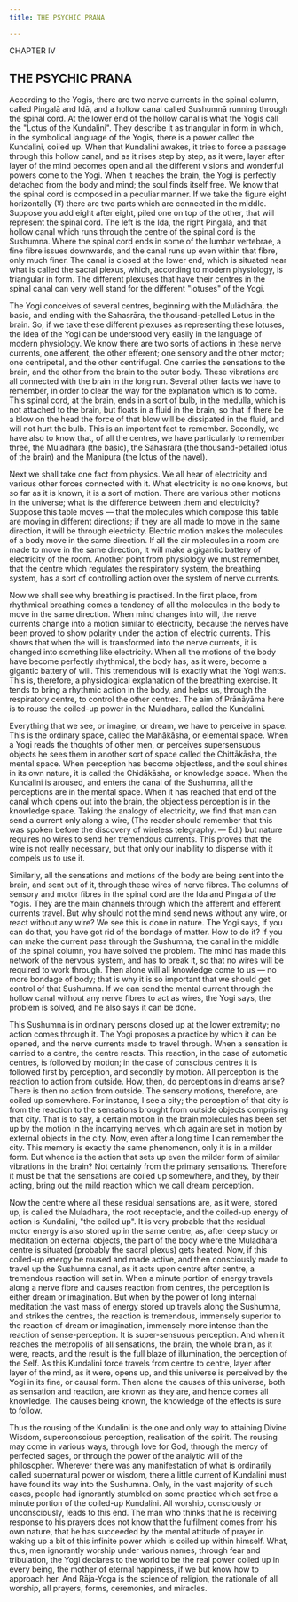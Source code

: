 ```yaml
---
title: THE PSYCHIC PRANA

---
```





  

CHAPTER IV

## THE PSYCHIC PRANA

According to the Yogis, there are two nerve currents in the spinal
column, called Pingalā and Idā, and a hollow canal called Sushumnā
running through the spinal cord. At the lower end of the hollow canal is
what the Yogis call the "Lotus of the Kundalini". They describe it as
triangular in form in which, in the symbolical language of the Yogis,
there is a power called the Kundalini, coiled up. When that Kundalini
awakes, it tries to force a passage through this hollow canal, and as it
rises step by step, as it were, layer after layer of the mind becomes
open and all the different visions and wonderful powers come to the
Yogi. When it reaches the brain, the Yogi is perfectly detached from the
body and mind; the soul finds itself free. We know that the spinal cord
is composed in a peculiar manner. If we take the figure eight
horizontally (¥) there are two parts which are connected in the middle.
Suppose you add eight after eight, piled one on top of the other, that
will represent the spinal cord. The left is the Ida, the right Pingala,
and that hollow canal which runs through the centre of the spinal cord
is the Sushumna. Where the spinal cord ends in some of the lumbar
vertebrae, a fine fibre issues downwards, and the canal runs up even
within that fibre, only much finer. The canal is closed at the lower
end, which is situated near what is called the sacral plexus, which,
according to modern physiology, is triangular in form. The different
plexuses that have their centres in the spinal canal can very well stand
for the different "lotuses" of the Yogi.

The Yogi conceives of several centres, beginning with the Mulādhāra, the
basic, and ending with the Sahasrāra, the thousand-petalled Lotus in the
brain. So, if we take these different plexuses as representing these
lotuses, the idea of the Yogi can be understood very easily in the
language of modern physiology. We know there are two sorts of actions in
these nerve currents, one afferent, the other efferent; one sensory and
the other motor; one centripetal, and the other centrifugal. One carries
the sensations to the brain, and the other from the brain to the outer
body. These vibrations are all connected with the brain in the long run.
Several other facts we have to remember, in order to clear the way for
the explanation which is to come. This spinal cord, at the brain, ends
in a sort of bulb, in the medulla, which is not attached to the brain,
but floats in a fluid in the brain, so that if there be a blow on the
head the force of that blow will be dissipated in the fluid, and will
not hurt the bulb. This is an important fact to remember. Secondly, we
have also to know that, of all the centres, we have particularly to
remember three, the Muladhara (the basic), the Sahasrara (the
thousand-petalled lotus of the brain) and the Manipura (the lotus of the
navel).

Next we shall take one fact from physics. We all hear of electricity and
various other forces connected with it. What electricity is no one
knows, but so far as it is known, it is a sort of motion. There are
various other motions in the universe; what is the difference between
them and electricity? Suppose this table moves — that the molecules
which compose this table are moving in different directions; if they are
all made to move in the same direction, it will be through electricity.
Electric motion makes the molecules of a body move in the same
direction. If all the air molecules in a room are made to move in the
same direction, it will make a gigantic battery of electricity of the
room. Another point from physiology we must remember, that the centre
which regulates the respiratory system, the breathing system, has a sort
of controlling action over the system of nerve currents.

Now we shall see why breathing is practised. In the first place, from
rhythmical breathing comes a tendency of all the molecules in the body
to move in the same direction. When mind changes into will, the nerve
currents change into a motion similar to electricity, because the nerves
have been proved to show polarity under the action of electric currents.
This shows that when the will is transformed into the nerve currents, it
is changed into something like electricity. When all the motions of the
body have become perfectly rhythmical, the body has, as it were, become
a gigantic battery of will. This tremendous will is exactly what the
Yogi wants. This is, therefore, a physiological explanation of the
breathing exercise. It tends to bring a rhythmic action in the body, and
helps us, through the respiratory centre, to control the other centres.
The aim of Prānāyāma here is to rouse the coiled-up power in the
Muladhara, called the Kundalini.

Everything that we see, or imagine, or dream, we have to perceive in
space. This is the ordinary space, called the Mahākāsha, or elemental
space. When a Yogi reads the thoughts of other men, or perceives
supersensuous objects he sees them in another sort of space called the
Chittākāsha, the mental space. When perception has become objectless,
and the soul shines in its own nature, it is called the Chidākāsha, or
knowledge space. When the Kundalini is aroused, and enters the canal of
the Sushumna, all the perceptions are in the mental space. When it has
reached that end of the canal which opens out into the brain, the
objectless perception is in the knowledge space. Taking the analogy of
electricity, we find that man can send a current only along a wire, (The
reader should remember that this was spoken before the discovery of
wireless telegraphy. — Ed.) but nature requires no wires to send her
tremendous currents. This proves that the wire is not really necessary,
but that only our inability to dispense with it compels us to use it.

Similarly, all the sensations and motions of the body are being sent
into the brain, and sent out of it, through these wires of nerve fibres.
The columns of sensory and motor fibres in the spinal cord are the Ida
and Pingala of the Yogis. They are the main channels through which the
afferent and efferent currents travel. But why should not the mind send
news without any wire, or react without any wire? We see this is done in
nature. The Yogi says, if you can do that, you have got rid of the
bondage of matter. How to do it? If you can make the current pass
through the Sushumna, the canal in the middle of the spinal column, you
have solved the problem. The mind has made this network of the nervous
system, and has to break it, so that no wires will be required to work
through. Then alone will all knowledge come to us — no more bondage of
body; that is why it is so important that we should get control of that
Sushumna. If we can send the mental current through the hollow canal
without any nerve fibres to act as wires, the Yogi says, the problem is
solved, and he also says it can be done.

This Sushumna is in ordinary persons closed up at the lower extremity;
no action comes through it. The Yogi proposes a practice by which it can
be opened, and the nerve currents made to travel through. When a
sensation is carried to a centre, the centre reacts. This reaction, in
the case of automatic centres, is followed by motion; in the case of
conscious centres it is followed first by perception, and secondly by
motion. All perception is the reaction to action from outside. How,
then, do perceptions in dreams arise? There is then no action from
outside. The sensory motions, therefore, are coiled up somewhere. For
instance, I see a city; the perception of that city is from the reaction
to the sensations brought from outside objects comprising that city.
That is to say, a certain motion in the brain molecules has been set up
by the motion in the incarrying nerves, which again are set in motion by
external objects in the city. Now, even after a long time I can remember
the city. This memory is exactly the same phenomenon, only it is in a
milder form. But whence is the action that sets up even the milder form
of similar vibrations in the brain? Not certainly from the primary
sensations. Therefore it must be that the sensations are coiled up
somewhere, and they, by their acting, bring out the mild reaction which
we call dream perception.

Now the centre where all these residual sensations are, as it were,
stored up, is called the Muladhara, the root receptacle, and the
coiled-up energy of action is Kundalini, "the coiled up". It is very
probable that the residual motor energy is also stored up in the same
centre, as, after deep study or meditation on external objects, the part
of the body where the Muladhara centre is situated (probably the sacral
plexus) gets heated. Now, if this coiled-up energy be roused and made
active, and then consciously made to travel up the Sushumna canal, as it
acts upon centre after centre, a tremendous reaction will set in. When a
minute portion of energy travels along a nerve fibre and causes reaction
from centres, the perception is either dream or imagination. But when by
the power of long internal meditation the vast mass of energy stored up
travels along the Sushumna, and strikes the centres, the reaction is
tremendous, immensely superior to the reaction of dream or imagination,
immensely more intense than the reaction of sense-perception. It is
super-sensuous perception. And when it reaches the metropolis of all
sensations, the brain, the whole brain, as it were, reacts, and the
result is the full blaze of illumination, the perception of the Self. As
this Kundalini force travels from centre to centre, layer after layer of
the mind, as it were, opens up, and this universe is perceived by the
Yogi in its fine, or causal form. Then alone the causes of this
universe, both as sensation and reaction, are known as they are, and
hence comes all knowledge. The causes being known, the knowledge of the
effects is sure to follow.

Thus the rousing of the Kundalini is the one and only way to attaining
Divine Wisdom, superconscious perception, realisation of the spirit. The
rousing may come in various ways, through love for God, through the
mercy of perfected sages, or through the power of the analytic will of
the philosopher. Wherever there was any manifestation of what is
ordinarily called supernatural power or wisdom, there a little current
of Kundalini must have found its way into the Sushumna. Only, in the
vast majority of such cases, people had ignorantly stumbled on some
practice which set free a minute portion of the coiled-up Kundalini. All
worship, consciously or unconsciously, leads to this end. The man who
thinks that he is receiving response to his prayers does not know that
the fulfilment comes from his own nature, that he has succeeded by the
mental attitude of prayer in waking up a bit of this infinite power
which is coiled up within himself. What, thus, men ignorantly worship
under various names, through fear and tribulation, the Yogi declares to
the world to be the real power coiled up in every being, the mother of
eternal happiness, if we but know how to approach her. And Rāja-Yoga is
the science of religion, the rationale of all worship, all prayers,
forms, ceremonies, and miracles.


